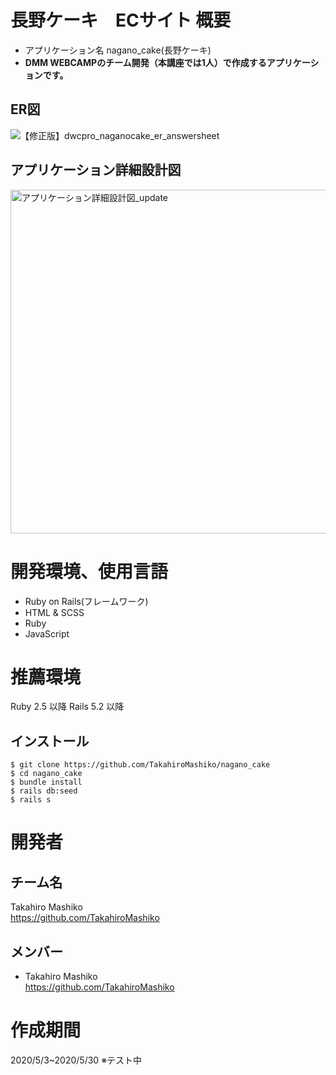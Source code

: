 # 長野ケーキ　ECサイト 概要
* アプリケーション名 nagano_cake(長野ケーキ)
* **DMM WEBCAMPのチーム開発（本講座では1人）で作成するアプリケーションです。**

## ER図
![【修正版】dwcpro_naganocake_er_answersheet](https://user-images.githubusercontent.com/80663962/120292014-dc64b000-c2fe-11eb-95ab-b574e7e0455c.png)

## アプリケーション詳細設計図
<img width="550" alt="アプリケーション詳細設計図_update" src="https://user-images.githubusercontent.com/80663962/120295696-564a6880-c302-11eb-86dc-a4d05c0cab44.PNG">

# 開発環境、使用言語
* Ruby on Rails(フレームワーク)
* HTML & SCSS
* Ruby
* JavaScript

# 推薦環境
Ruby 2.5 以降 Rails 5.2 以降

## インストール
```
$ git clone https://github.com/TakahiroMashiko/nagano_cake
$ cd nagano_cake
$ bundle install
$ rails db:seed
$ rails s
```

# 開発者
## チーム名
Takahiro Mashiko  
https://github.com/TakahiroMashiko

## メンバー
* Takahiro Mashiko  
https://github.com/TakahiroMashiko

# 作成期間
2020/5/3~2020/5/30
※テスト中
